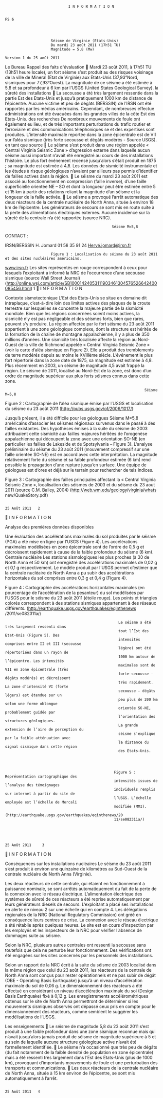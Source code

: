                                  I N F O R M A T I O N

                                                                                                             FS 6




                         Séisme de Virginie (Etats-Unis)
                         Du mardi 23 août 2011 (17h51 TU)
                         Magnitude = 5,8 (Mw)
                                                                                     Version 1 du 25 août 2011


 Le Bureau               Rappel des faits
 d'évaluation           Mardi 23 août 2011, à 17h51 TU (13h51 heure locale), un fort séisme s’est produit au
 des risques            voisinage de la ville de Mineral (Etat de Virginie) aux Etats-Unis (37,93°Nord,
 sismiques pour         77,93°Ouest). La magnitude de ce séisme a été estimée à 5,8 et sa profondeur à 6
                        km par l’USGS (United States Geological Survey).
 la sûreté des
 installations          La secousse a été très largement ressentie dans la partie Est des Etats-Unis et jusqu’à
                        pratiquement 1000 km de distance de l’épicentre. Aucune victime et peu de dégâts
 (BERSSIN) de l’IRSN    ont été rapportés par les médias américains. Cependant, de nombreuses
 effectue               administrations ont été évacuées dans les grandes villes de la côte Est des Etats-Unis.
 des recherches         De nombreux mouvements de foule ont également eu lieu, et de très importants
                        perturbations du trafic routier et ferroviaire et des communications téléphoniques se
 et des expertises      sont produites. L’intensité maximale reportée dans la zone épicentrale est de VII
 sur l’aléa sismique    (très forte secousse et dégâts modérés - Source USGS).
 en tant que source     Le séisme s’est produit dans une région appelée « Central Virginia Seismic Zone »
 d’agression externe    dans laquelle aucun séisme aussi important n’avait été enregistré au cours de
 des installations      l’histoire. Le plus fort événement recensé jusqu’alors s’était produit en 1875 ; sa
                        magnitude est estimée à 4,8. Les données de sismicité instrumentale et les études
 à risque               géologiques n’avaient par ailleurs pas permis d’identifier de failles actives dans la
                        région.
                        Le séisme du mardi 23 août 2011 est associé au fonctionnement en compression
                        (faille inverse), d’une faille superficielle orientée NE – SO et dont la longueur peut
                        être estimée entre 5 et 15 km à partir des relations reliant la magnitude d’un séisme
                        et la longueur de la faille activée.
                        Le séisme a provoqué l’arrêt automatique des deux réacteurs de la centrale
                        nucléaire de North Anna, située à environ 18 km de l’épicentre. Les générateurs de
                        secours se sont mis en route suite à la perte des alimentations électriques externes.
                        Aucune incidence sur la sûreté de la centrale n’a été rapportée (source NRC).




                                                     Séisme M=5,8


CONTACT :

IRSN/BERSSIN
H. Jomard
01 58 35 91 24
Hervé.jomard@irsn.fr




                         Figure 1 : Localisation du séisme du 23 août 2011 et des sites nucléaires américains.
 www.irsn.fr             Les sites représentés en rouge correspondent à ceux pour lesquels l’exploitant a
                         informé la NRC de l’occurrence d’une secousse sismique (source Wall Street Journal)
                         (http://online.wsj.com/article/SB10001424053111903461304576526642400085456.html)          1
                                       I N F O R M A T I O N

  Contexte sismotectonique
   L’Est des Etats-Unis se situe en domaine dit intraplaque, c’est-à-dire loin des limites actives des plaques de la
   croute terrestre sur lesquelles se concentre la majeure partie de la sismicité mondiale. Bien que les régions
   concernées soient moins actives, la sismicité n’y est pas négligeable et des séismes forts, bien que rares,
   peuvent s’y produire. La région affectée par le fort séisme du 23 août 2011 appartient à une zone géologique
   complexe, dont la structure est héritée de la formation de la chaîne de montagne appalachienne, il y a plus de
   350 millions d’années. Une sismicité très localisée affecte la région au Nord-Ouest de la ville de Richmond
   appelée « Central Virginia Seismic Zone » (voir la carte d’aléa sismique en Figure 2). Elle a produit des
   tremblements de terre modérés depuis au moins le XVIIIème siècle. L’événement le plus fort répertorié dans la
   zone date de 1875, sa magnitude est estimée à 4,8. Plus récemment en 2003, un séisme de magnitude 4,5 avait
   frappé la région. Le séisme de 2011, localisé au Nord-Est de la zone, est donc d’un ordre de magnitude
   supérieur aux plus forts séismes connus dans cette zone.




                                                                    Séisme M=5,8




Figure 2 : Cartographie de l’aléa sismique émise par l’USGS et localisation du séisme du 23 août 2011
(http://pubs.usgs.gov/of/2006/1017/)

  Jusqu’à présent, il a été difficile pour les géologues                     Séisme M=5,8
  américains d’associer les séismes régionaux survenus dans le
  passé à des failles existantes. Des hypothèses émises à la
  suite du séisme de 2003 attribuaient cette sismicité aux
  failles majeures héritées de l’orogenèse appalachienne qui
  découpent la zone avec une orientation SO-NE (en
  particulier les failles de Lakeside et de Spotsylvania – Figure
  3). L’analyse préliminaire du séisme du 23 août 2011
  (mouvement compressif sur une faille orientée SO-NE) est en
  accord avec cette interprétation.
  La magnitude relativement forte du séisme et sa faible
  profondeur estimée (6 km) rend possible la propagation
  d’une rupture jusqu’en surface. Une équipe de géologues est
  d’ores et déjà sur le terrain pour rechercher de tels indices.


Figure 3 : Cartographie des failles principales affectant la
« Central Virginia Seismic Zone », localisation des séismes de
2003 et du séisme du 23 aout 2011 (source C.M. Bailey, 2004)
(http://web.wm.edu/geology/virginia/whats new/QuakeStory.pdf)




                                                                                                        25 Août 2011   2
                                      I N F O R M A T I O N

 Analyse des premières données disponibles

 Une évaluation des accélérations maximales du
 sol produites par le séisme (PGA) a été mise en
 ligne par l’USGS (Figure 4). Les accélérations
 maximales modélisées en zone épicentrale sont
 de l’ordre de 0,5 g et décroissent rapidement à
 cause de la faible profondeur du séisme (6 km).               Centrale nucléaire
 Les stations sismologiques les plus proches (à 30              de North Anna
 et 50 km) ont enregistré des accélérations
 maximales de 0,02 g et 0,1 g respectivement.
 Le modèle produit par l’USGS permet d’estimer
 que la centrale nucléaire de North Anna a pu
 subir des accélérations horizontales du sol
 comprises entre 0,3 g et 0,4 g (Figure 4).


Figure 4 : Cartographie des accélérations
horizontales maximales (en pourcentage de
l’accélération de la pesanteur) du sol
modélisées par l’USGS pour le séisme du 23
août 2011 (étoile rouge). Les points et triangles
colorés correspondent à des stations sismiques
appartenant à des réseaux différents.
(http://earthquake.usgs.gov/earthquakes/eqinthenews
/2011/se082311a/)




                                                        Le séisme a été très largement ressenti dans
                                                        tout l’Est des Etat-Unis (Figure 5). Des
                                                        intensités comprises entre II et III (secousse
                                                        légère) ont été répertoriées dans un rayon de
                                                        1000 km autour de l’épicentre. Les intensités
                                                        maximales sont de VII en zone épicentrale (très
                                                        forte secousse – dégâts modérés) et décroissent
                                                        très rapidement. La zone d’intensité VI (forte
                                                        secousse – dégâts légers) est étendue sur un
                                                        peu plus de 200 km selon une forme oblongue
                                                        orientée SO-NE, probablement guidée par
                                                        l’orientation des structures géologiques.
                                                        La grande extension de l’aire de perception du
                                                        séisme s’explique par la faible atténuation avec
                                                        la distance du signal sismique dans cette région
                                                        des Etats-Unis.




                                                      Figure 5 : Représentation cartographique des
                                                      intensités issues de l’analyse des témoignages
                                                      individuels remplis sur internet à partir du site de
                                                      l’USGS. L’échelle employée est l’échelle de Mercali
                                                      modifiée (MMI).
                                                      (http://earthquake.usgs.gov/earthquakes/eqinthenews/20
                                                      11/se082311a/)




                                                                                          25 Août 2011     3
                                  I N F O R M A T I O N

Conséquences sur les installations nucléaires
 Le séisme du 23 août 2011 s’est produit à environ une quinzaine de kilomètres au Sud-Ouest de la centrale
 nucléaire de North Anna (Virginie).

 Les deux réacteurs de cette centrale, qui étaient en fonctionnement à puissance nominale, se sont arrêtés
 automatiquement du fait de la perte de la connexion avec le réseau électrique. L’alimentation électrique des
 systèmes de sûreté de ces réacteurs a été reprise automatiquement par leurs générateurs diesels de secours.
 L’exploitant a placé ses installations en alerte de niveau 2 sur une échelle qui en compte 4. Les délégations
 régionales de la NRC (National Regulatory Commission) ont gréé en conséquence leurs centres de crise. La
 connexion avec le réseau électrique a été rétablie après quelques heures. Le site est en cours d’inspection
 par les employés et les inspecteurs de la NRC pour vérifier l’absence de dommages suite au séisme.

 Selon la NRC, plusieurs autres centrales ont ressenti la secousse sans toutefois que cela ne perturbe leur
 fonctionnement. Des vérifications ont été engagées sur les sites concernés par les personnels des
 installations.

 Selon un rapport de la NRC écrit à la suite du séisme de 2003 localisé dans la même région que celui du 23
 août 2011, les réacteurs de la centrale de North Anna sont conçus pour rester opérationnels et ne pas subir
 de dégât (OBE - Operating Basis Earthquake) jusqu’à un niveau d’accélération maximale du sol de 0,06 g. Le
 dimensionnement des réacteurs a été effectué en considérant un niveau d’accélération maximale du sol
 (Design Basis Earthquake) fixé à 0,12 g. Les enregistrements accélérométriques obtenus sur le site de North
 Anna permettront de déterminer si les mouvements sismiques observés ont dépassé ceux pris en compte pour
 le dimensionnement des réacteurs, comme semblent le suggérer les modélisations de l’USGS.




 Les enseignements
  Le séisme de magnitude 5,8 du 23 août 2011 s’est produit à une faible profondeur dans une zone
   sismique reconnue mais qui n’avait jusqu’alors jamais produit de séisme de magnitude supérieure à 5
   et au sein de laquelle aucune structure géologique active n’avait été formellement identifiée.
  Le séisme n’a occasionné que très peu de dégâts (du fait notamment de la faible densité de population
   en zone épicentrale) mais a été ressenti très largement dans l’Est des Etats-Unis (plus de 1000 km),
   provoquant d’importants mouvements de foule et une perturbation des transports et communications.
  Les deux réacteurs de la centrale nucléaire de North Anna, située à 15 km environ de l’épicentre, se
   sont mis automatiquement à l’arrêt.




                                                                                                    25 Août 2011   4
